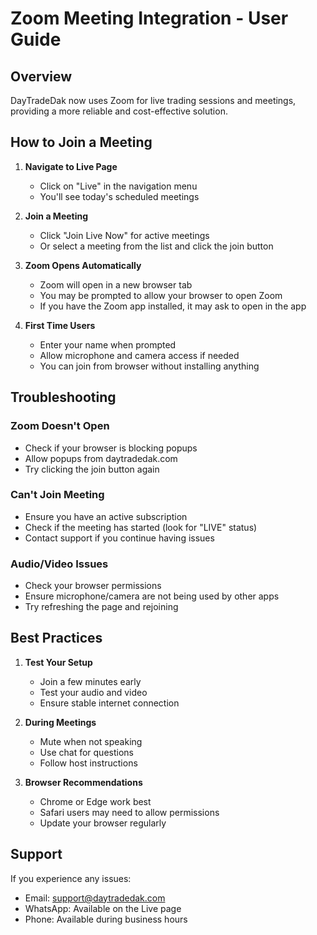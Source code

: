 # Zoom Meeting Integration - User Guide

## Overview
DayTradeDak now uses Zoom for live trading sessions and meetings, providing a more reliable and cost-effective solution.

## How to Join a Meeting

1. **Navigate to Live Page**
   - Click on "Live" in the navigation menu
   - You'll see today's scheduled meetings

2. **Join a Meeting**
   - Click "Join Live Now" for active meetings
   - Or select a meeting from the list and click the join button

3. **Zoom Opens Automatically**
   - Zoom will open in a new browser tab
   - You may be prompted to allow your browser to open Zoom
   - If you have the Zoom app installed, it may ask to open in the app

4. **First Time Users**
   - Enter your name when prompted
   - Allow microphone and camera access if needed
   - You can join from browser without installing anything

## Troubleshooting

### Zoom Doesn't Open
- Check if your browser is blocking popups
- Allow popups from daytradedak.com
- Try clicking the join button again

### Can't Join Meeting
- Ensure you have an active subscription
- Check if the meeting has started (look for "LIVE" status)
- Contact support if you continue having issues

### Audio/Video Issues
- Check your browser permissions
- Ensure microphone/camera are not being used by other apps
- Try refreshing the page and rejoining

## Best Practices

1. **Test Your Setup**
   - Join a few minutes early
   - Test your audio and video
   - Ensure stable internet connection

2. **During Meetings**
   - Mute when not speaking
   - Use chat for questions
   - Follow host instructions

3. **Browser Recommendations**
   - Chrome or Edge work best
   - Safari users may need to allow permissions
   - Update your browser regularly

## Support

If you experience any issues:
- Email: support@daytradedak.com
- WhatsApp: Available on the Live page
- Phone: Available during business hours